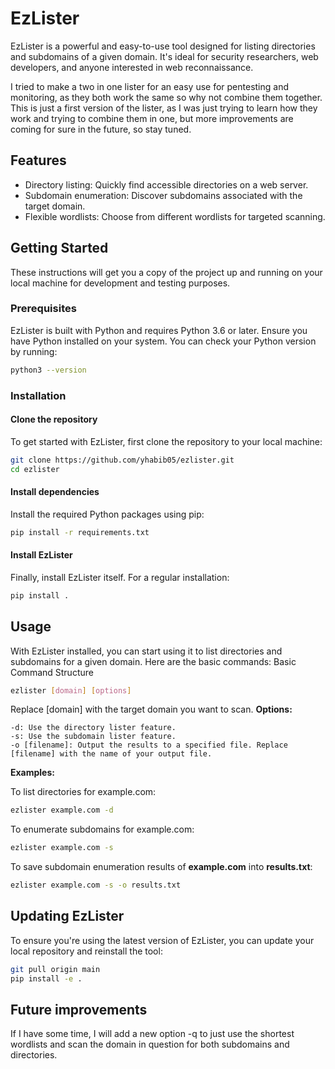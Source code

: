 # EzLister

EzLister is a powerful and easy-to-use tool designed for listing directories and subdomains of a given domain. It's ideal for security researchers, web developers, and anyone interested in web reconnaissance.

I tried to make a two in one lister for an easy use for pentesting and monitoring, as they both work the same so why not combine them together.
This is just a first version of the lister, as I was just trying to learn how they work and trying to combine them in one, but more improvements are coming for sure in the future, so stay tuned.

## Features

- Directory listing: Quickly find accessible directories on a web server.
- Subdomain enumeration: Discover subdomains associated with the target domain.
- Flexible wordlists: Choose from different wordlists for targeted scanning.

## Getting Started

These instructions will get you a copy of the project up and running on your local machine for development and testing purposes.

### Prerequisites

EzLister is built with Python and requires Python 3.6 or later. Ensure you have Python installed on your system. You can check your Python version by running:

```bash
python3 --version
```


### Installation
#### Clone the repository

To get started with EzLister, first clone the repository to your local machine:

```bash
git clone https://github.com/yhabib05/ezlister.git
cd ezlister
``` 

#### Install dependencies

Install the required Python packages using pip:

```bash
pip install -r requirements.txt
```

#### Install EzLister

Finally, install EzLister itself. For a regular installation:

```bash
pip install .
```

## Usage

With EzLister installed, you can start using it to list directories and subdomains for a given domain. Here are the basic commands:
Basic Command Structure

```bash
ezlister [domain] [options]
```

Replace [domain] with the target domain you want to scan.
**Options:**

    -d: Use the directory lister feature.
    -s: Use the subdomain lister feature.
    -o [filename]: Output the results to a specified file. Replace [filename] with the name of your output file.

**Examples:**

To list directories for example.com:

```bash
ezlister example.com -d
```

To enumerate subdomains for example.com:

```bash
ezlister example.com -s
```

To save subdomain enumeration results of **example.com** into **results.txt**:

```bash
ezlister example.com -s -o results.txt
```

## Updating EzLister

To ensure you're using the latest version of EzLister, you can update your local repository and reinstall the tool:

```bash
git pull origin main
pip install -e .
```

## Future improvements
If I have some time, I will add a new option -q to just use the shortest wordlists and scan the domain in question for both subdomains and directories.